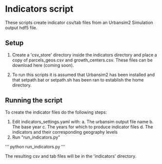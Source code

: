 # Indicators script

These scripts create indicator csv/tab files from an Urbansim2 Simulation output hdf5 file.  
## Setup

1. Create a 'csv_store' directory inside the indicators directory and place a copy of parcels_geos.csv and growth_centers.csv.  These files can be download here (coming soon).

2. To run this scripts it is assumed that Urbansim2 has been installed and that setpath.bat or setpath.sh has been ran to establish the home directory.


## Running the script

To create the indicator files do the following steps:

1. Edit indicators_settings.yaml with:
	a. The urbansim output file name
	b. The base year
	c. The years for which to produce indicator files
	d. The indicators and their corresponding geography levels
2.  Run "run_indicators.py"

'''
python run_indicators.py
'''

The resulting csv and tab files will be in the 'indicators' directory.